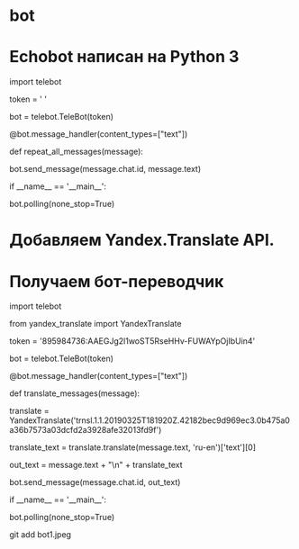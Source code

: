 # bot
# Echobot написан на Python 3
<body>
<p>import telebot</p>
<p>token = ' '</p>
<p>bot = telebot.TeleBot(token)</p>
<p> </p>
<p>@bot.message_handler(content_types=["text"])</p>
<p>def repeat_all_messages(message): </p>
   <p> bot.send_message(message.chat.id, message.text)</p>
<p> </p>
<p>if __name__ == '__main__':</p>
    <p> bot.polling(none_stop=True)</p>
</body>   
</html>

# Добавляем Yandex.Translate API.
# Получаем бот-переводчик
</body>
<p>import telebot</p>
<p>from yandex_translate import YandexTranslate </p>
<p>token = '895984736:AAEGJg2l1woST5RseHHv-FUWAYpOjIbUin4'</p>
<p>bot = telebot.TeleBot(token)</p>
<p>@bot.message_handler(content_types=["text"])</p>
<p>def translate_messages(message):</p>
    <p>translate = YandexTranslate('trnsl.1.1.20190325T181920Z.42182bec9d969ec3.0b475a0a36b7573a03dcfd2a3928afe32013fd9f') </p>
    <p>translate_text = translate.translate(message.text, 'ru-en')['text'][0]</p>
    <p>out_text = message.text + "\n" + translate_text</p>
   <p> bot.send_message(message.chat.id, out_text)</p>
<p>if __name__ == '__main__':</p>
    <p>bot.polling(none_stop=True)  </p>
      <p> </p>
</body>
</html>
git add bot1.jpeg
